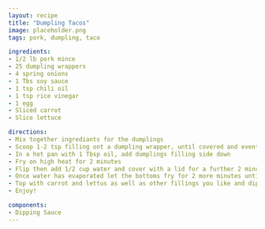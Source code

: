 ```yaml
---
layout: recipe
title: "Dumpling Tacos"
image: placeholder.png
tags: pork, dumpling, taco

ingredients:
- 1/2 lb pork mince
- 25 dumpling wrappers
- 4 spring onions
- 1 Tbs soy sauce
- 1 tsp chili oil
- 1 tsp rice vinegar
- 1 egg
- Sliced carrot
- Slice lettuce

directions:
- Mix together ingrediants for the dumplings
- Scoop 1-2 tsp filling ont a dumpling wrapper, until covered and event
- In a hot pan with 1 Tbsp oil, add dumplings filling side down
- Fry on high heat for 2 minutes
- Flip then add 1/2 cup water and cover with a lid for a further 2 minutes
- Once water has evaporated let the bottoms fry for 2 more minutes until slightly crispy
- Top with carrot and lettus as well as other fillings you like and dip in the sauce
- Enjoy!

components:
- Dipping Sauce
---
```

